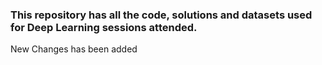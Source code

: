 ### This repository has all the  code, solutions and datasets used for Deep Learning sessions attended.

New Changes has been added